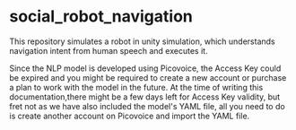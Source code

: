 # social_robot_navigation
This repository simulates a robot in unity simulation, which understands navigation intent from human speech and executes it.

Since the NLP model is developed using Picovoice, the Access Key could be expired and you might be required to create a new account or purchase a plan to work with the model in the future. At the time of writing this documentation,there might be a few days left for Access Key validity, but fret not as we have also included the model's YAML file, all you need to do is create another account on Picovoice and import the YAML file. 
